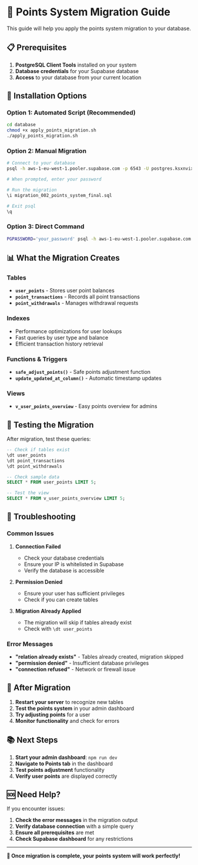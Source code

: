 # 🚀 Points System Migration Guide

This guide will help you apply the points system migration to your database.

## 📋 Prerequisites

1. **PostgreSQL Client Tools** installed on your system
2. **Database credentials** for your Supabase database
3. **Access** to your database from your current location

## 🔧 Installation Options

### Option 1: Automated Script (Recommended)

```bash
cd database
chmod +x apply_points_migration.sh
./apply_points_migration.sh
```

### Option 2: Manual Migration

```bash
# Connect to your database
psql -h aws-1-eu-west-1.pooler.supabase.com -p 6543 -U postgres.ksxnvixndizuczbhijbp -d postgres

# When prompted, enter your password

# Run the migration
\i migration_002_points_system_final.sql

# Exit psql
\q
```

### Option 3: Direct Command

```bash
PGPASSWORD='your_password' psql -h aws-1-eu-west-1.pooler.supabase.com -p 6543 -U postgres.ksxnvixndizuczbhijbp -d postgres -f migration_002_points_system_final.sql
```

## 📊 What the Migration Creates

### Tables
- **`user_points`** - Stores user point balances
- **`point_transactions`** - Records all point transactions
- **`point_withdrawals`** - Manages withdrawal requests

### Indexes
- Performance optimizations for user lookups
- Fast queries by user type and balance
- Efficient transaction history retrieval

### Functions & Triggers
- **`safe_adjust_points()`** - Safe points adjustment function
- **`update_updated_at_column()`** - Automatic timestamp updates

### Views
- **`v_user_points_overview`** - Easy points overview for admins

## 🧪 Testing the Migration

After migration, test these queries:

```sql
-- Check if tables exist
\dt user_points
\dt point_transactions
\dt point_withdrawals

-- Check sample data
SELECT * FROM user_points LIMIT 5;

-- Test the view
SELECT * FROM v_user_points_overview LIMIT 5;
```

## 🚨 Troubleshooting

### Common Issues

1. **Connection Failed**
   - Check your database credentials
   - Ensure your IP is whitelisted in Supabase
   - Verify the database is accessible

2. **Permission Denied**
   - Ensure your user has sufficient privileges
   - Check if you can create tables

3. **Migration Already Applied**
   - The migration will skip if tables already exist
   - Check with `\dt user_points`

### Error Messages

- **"relation already exists"** - Tables already created, migration skipped
- **"permission denied"** - Insufficient database privileges
- **"connection refused"** - Network or firewall issue

## 🔄 After Migration

1. **Restart your server** to recognize new tables
2. **Test the points system** in your admin dashboard
3. **Try adjusting points** for a user
4. **Monitor functionality** and check for errors

## 📚 Next Steps

1. **Start your admin dashboard**: `npm run dev`
2. **Navigate to Points tab** in the dashboard
3. **Test points adjustment** functionality
4. **Verify user points** are displayed correctly

## 🆘 Need Help?

If you encounter issues:

1. **Check the error messages** in the migration output
2. **Verify database connection** with a simple query
3. **Ensure all prerequisites** are met
4. **Check Supabase dashboard** for any restrictions

---

**🎉 Once migration is complete, your points system will work perfectly!**
